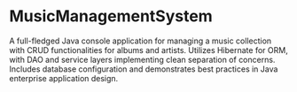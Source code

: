 # MusicManagementSystem
A full-fledged Java console application for managing a music collection with CRUD functionalities for albums and artists. Utilizes Hibernate for ORM, with DAO and service layers implementing clean separation of concerns. Includes database configuration and demonstrates best practices in Java enterprise application design.
